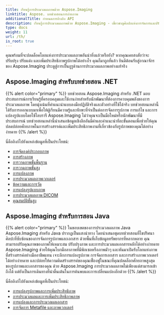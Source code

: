 ```yaml
---
title: เรียนรู้การประมวลผลภาพด้วย Aspose.Imaging
linktitle: Aspose. บทช่วยสอนการถ่ายภาพ
additionalTitle: กำหนดการอ้างอิง API
description: เรียนรู้การประมวลผลภาพด้วย Aspose.Imaging - เชี่ยวชาญศิลปะแห่งการจัดการและปรับปรุงภาพด้วย Aspose.Imaging ดำดิ่งสู่โลกแห่งการประมวลผลภาพขั้นสูงวันนี้
type: docs
weight: 11
url: /th/
is_root: true
---
```


คุณพร้อมที่จะปลดล็อคโลกแห่งการประมวลผลภาพอันน่าทึ่งแล้วหรือยัง? หากคุณเคยสงสัยว่าจะปรับปรุง ปรับแต่ง และเพิ่มประสิทธิภาพรูปภาพได้อย่างไร คุณก็มาถูกที่แล้ว ยินดีต้อนรับสู่อาณาจักรของ Aspose.Imaging ประตูสู่การเป็นกูรูด้านการประมวลผลภาพอย่างแท้จริง

## Aspose.Imaging สำหรับบทช่วยสอน .NET
{{% alert color="primary" %}}
บทช่วยสอน Aspose.Imaging สำหรับ .NET มอบประสบการณ์การเรียนรู้ที่ครอบคลุมและใช้งานง่ายสำหรับนักพัฒนาที่ต้องการควบคุมพลังของการประมวลผลภาพ โดยมุ่งเน้นที่คำแนะนำแบบลงมือปฏิบัติจริงและตัวอย่างที่ใช้ได้จริง บทช่วยสอนเหล่านี้ได้รับการออกแบบมาเพื่อให้ผู้เรียนมีความรู้และทักษะที่จำเป็นต่อการจัดการรูปภาพ การแก้ไข และการแปลงรูปแบบโดยใช้ไลบรารี Aspose.Imaging ไม่ว่าคุณจะเป็นมือใหม่หรือนักพัฒนาที่มีประสบการณ์ บทช่วยสอนเหล่านี้นำเสนอข้อมูลเชิงลึกอันมีค่าและคำแนะนำทีละขั้นตอนเพื่อช่วยให้คุณปลดปล่อยศักยภาพในการสร้างสรรค์และเพิ่มประสิทธิภาพงานที่เกี่ยวข้องกับรูปภาพของคุณได้อย่างง่ายดาย
{{% /alert %}}

นี่คือลิงก์ไปยังแหล่งข้อมูลที่เป็นประโยชน์:
 
- [การจัดองค์ประกอบภาพ](./net/image-composition/)
- [การสร้างภาพ](./net/image-creation/)
- [การวาดภาพขั้นพื้นฐาน](./net/basic-drawing/)
- [การวาดภาพขั้นสูง](./net/advanced-drawing/)
- [การแปลงภาพ](./net/image-transformation/)
- [การประมวลผลภาพเวกเตอร์](./net/vector-image-processing/)
- [ข้อความและการวัด](./net/text-and-measurements/)
- [การแปลงรูปแบบภาพ](./net/image-format-conversion/)
- [การประมวลผลภาพ DICOM](./net/dicom-image-processing/)
- [คุณสมบัติขั้นสูง](./net/advanced-features/)


## Aspose.Imaging สำหรับการสอน Java
{{% alert color="primary" %}}
ในขอบเขตของการประมวลผลภาพ Java Aspose.Imaging สำหรับ Java ปรากฏเป็นแสงนำทาง โดยนำเสนอชุดบทช่วยสอนที่ไขปริศนาศิลปะที่ซับซ้อนของการจัดการรูปภาพและเอกสาร ด้วยพื้นที่เก็บข้อมูลทรัพยากรที่หลากหลาย คุณสามารถปรับคุณภาพของภาพให้เหมาะสม ปรับปรุงภาพ และการประมวลผลเอกสารหลักได้อย่างง่ายดาย Aspose.Imaging ช่วยให้คุณโบกมือลาภาพที่มีพิกเซลหรือภาพมัวๆ และหันมาเปิดรับโลกแห่งภาพที่สร้างสรรค์อย่างมืออาชีพแทน เจาะลึกการแปลงรูปภาพ การจัดการเอกสาร และการสร้างภาพเวกเตอร์ได้อย่างง่ายดาย และปล่อยให้ความคิดสร้างสรรค์ของคุณเฟื่องฟูในขณะที่คุณปลดล็อกศักยภาพสูงสุดของรูปภาพและเอกสารของคุณ ด้วย Aspose.Imaging การประมวลผลภาพไม่เพียงแต่สามารถเข้าถึงได้ แต่ยังเป็นการเดินทางที่น่าตื่นเต้นในการค้นพบและการเปลี่ยนแปลงอีกด้วย
{{% /alert %}}

นี่คือลิงก์ไปยังแหล่งข้อมูลที่เป็นประโยชน์:
 
- [การแปลงรูปภาพและการเพิ่มประสิทธิภาพ](./java/image-conversion-and-optimization/)
- [การประมวลผลและการเพิ่มประสิทธิภาพภาพ](./java/image-processing-and-enhancement/)
- [การแปลงและการประมวลผลเอกสาร](./java/document-conversion-and-processing/)
- [การจัดการ Metafile และภาพเวกเตอร์](./java/metafile-and-vector-image-handling/)

